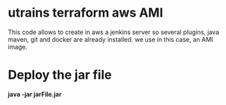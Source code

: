 # utrains terraform aws AMI 
This code allows to create in aws a jenkins server so several plugins, java maven, git and docker are already installed. we use in this case, an AMI image.

# Deploy the jar file
__java -jar jarFile.jar__